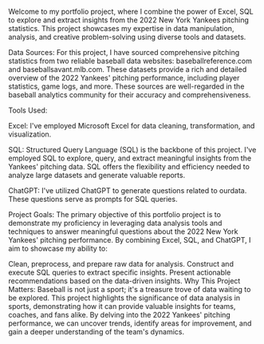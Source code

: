 Welcome to my portfolio project, where I combine the power of Excel, SQL to explore and extract insights from the 2022 New York Yankees pitching statistics. This project showcases my expertise in data manipulation, analysis, and creative problem-solving using diverse tools and datasets.

Data Sources:
For this project, I have sourced comprehensive pitching statistics from two reliable baseball data websites: baseballreference.com and baseballsavant.mlb.com. These datasets provide a rich and detailed overview of the 2022 Yankees' pitching performance, including player statistics, game logs, and more. These sources are well-regarded in the baseball analytics community for their accuracy and comprehensiveness.

Tools Used:

Excel: I've employed Microsoft Excel for data cleaning, transformation, and visualization.

SQL: Structured Query Language (SQL) is the backbone of this project. I've employed SQL to explore, query, and extract meaningful insights from the Yankees' pitching data. SQL offers the flexibility and efficiency needed to analyze large datasets and generate valuable reports.

ChatGPT: I've utilized ChatGPT to generate questions related to ourdata. These questions serve as prompts for SQL queries.

Project Goals:
The primary objective of this portfolio project is to demonstrate my proficiency in leveraging data analysis tools and techniques to answer meaningful questions about the 2022 New York Yankees' pitching performance. By combining Excel, SQL, and ChatGPT, I aim to showcase my ability to:

Clean, preprocess, and prepare raw data for analysis.
Construct and execute SQL queries to extract specific insights.
Present actionable recommendations based on the data-driven insights.
Why This Project Matters:
Baseball is not just a sport; it's a treasure trove of data waiting to be explored. This project highlights the significance of data analysis in sports, demonstrating how it can provide valuable insights for teams, coaches, and fans alike. By delving into the 2022 Yankees' pitching performance, we can uncover trends, identify areas for improvement, and gain a deeper understanding of the team's dynamics.
